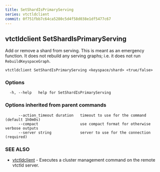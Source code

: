 ```yaml
---
title: SetShardIsPrimaryServing
series: vtctldclient
commit: 0f751fbb7c64ca5280c5d4f58d038e1df5477c67
---
```

## vtctldclient SetShardIsPrimaryServing

Add or remove a shard from serving. This is meant as an emergency function. It does not rebuild any serving graphs; i.e. it does not run `RebuildKeyspaceGraph`.

```
vtctldclient SetShardIsPrimaryServing <keyspace/shard> <true/false>
```

### Options

```
  -h, --help   help for SetShardIsPrimaryServing
```

### Options inherited from parent commands

```
      --action_timeout duration   timeout to use for the command (default 1h0m0s)
      --compact                   use compact format for otherwise verbose outputs
      --server string             server to use for the connection (required)
```

### SEE ALSO

* [vtctldclient](../)	 - Executes a cluster management command on the remote vtctld server.

